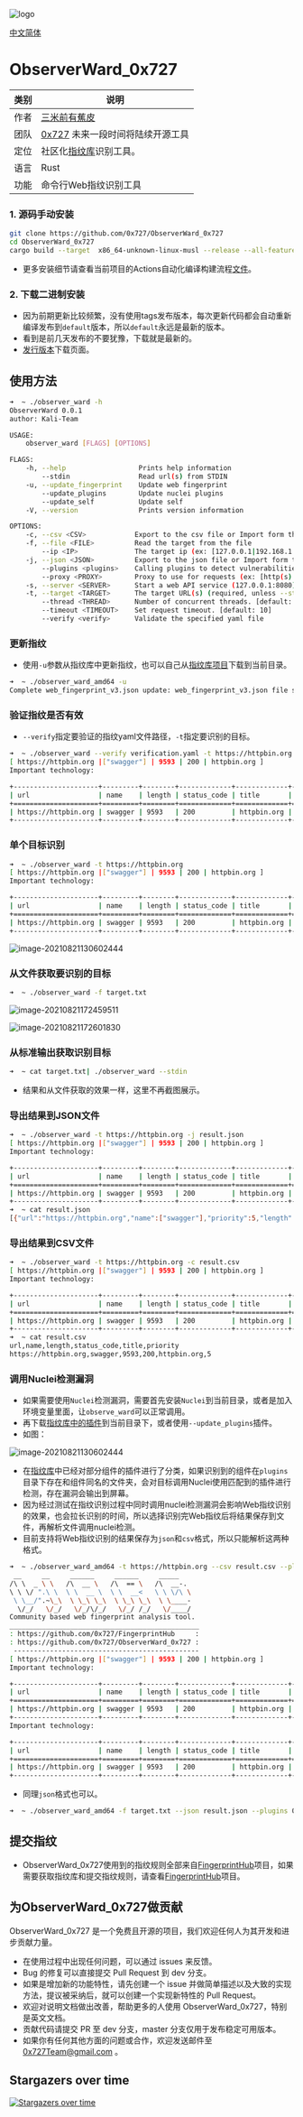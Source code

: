![logo](./doc/images/logo.png)

[中文简体](./README.md)

# ObserverWard_0x727

| 类别 | 说明 |
| ---- | --- |
| 作者 | [三米前有蕉皮](https://github.com/cn-kali-team) |
| 团队 | [0x727](https://github.com/0x727) 未来一段时间将陆续开源工具 |
| 定位 | 社区化[指纹库](https://github.com/0x727/FingerprintHub)识别工具。 |
| 语言 | Rust |
| 功能 | 命令行Web指纹识别工具 |

### 1. 源码手动安装

```bash
git clone https://github.com/0x727/ObserverWard_0x727
cd ObserverWard_0x727
cargo build --target  x86_64-unknown-linux-musl --release --all-features
```

- 更多安装细节请查看当前项目的Actions自动化编译构建流程[文件](https://github.com/0x727/ObserverWard_0x727/blob/main/.github/workflows/basic.yml)。

### 2. 下载二进制安装

- 因为前期更新比较频繁，没有使用tags发布版本，每次更新代码都会自动重新编译发布到`default`版本，所以`default`永远是最新的版本。
- 看到是前几天发布的不要犹豫，下载就是最新的。
- [发行版本](https://github.com/0x727/ObserverWard_0x727/releases)下载页面。

## 使用方法

```bash
➜  ~ ./observer_ward -h
ObserverWard 0.0.1
author: Kali-Team

USAGE:
    observer_ward [FLAGS] [OPTIONS]

FLAGS:
    -h, --help                  Prints help information
        --stdin                 Read url(s) from STDIN
    -u, --update_fingerprint    Update web fingerprint
        --update_plugins        Update nuclei plugins
        --update_self           Update self
    -V, --version               Prints version information

OPTIONS:
    -c, --csv <CSV>            Export to the csv file or Import form the csv file
    -f, --file <FILE>          Read the target from the file
        --ip <IP>              The target ip (ex: [127.0.0.1|192.168.1.0/24])
    -j, --json <JSON>          Export to the json file or Import form the json file
        --plugins <plugins>    Calling plugins to detect vulnerabilities
        --proxy <PROXY>        Proxy to use for requests (ex: [http(s)|socks5(h)]://host:port)
    -s, --server <SERVER>      Start a web API service (127.0.0.1:8080)
    -t, --target <TARGET>      The target URL(s) (required, unless --stdin used)
        --thread <THREAD>      Number of concurrent threads. [default: 100]
        --timeout <TIMEOUT>    Set request timeout. [default: 10]
        --verify <verify>      Validate the specified yaml file

```

### 更新指纹

- 使用`-u`参数从指纹库中更新指纹，也可以自己从[指纹库项目](https://0x727.github.io/FingerprintHub/web_fingerprint_v3.json)下载到当前目录。

```bash
➜  ~ ./observer_ward_amd64 -u    
Complete web_fingerprint_v3.json update: web_fingerprint_v3.json file size => 949222
```

### 验证指纹是否有效

- `--verify`指定要验证的指纹yaml文件路径，`-t`指定要识别的目标。

```bash
➜  ~ ./observer_ward --verify verification.yaml -t https://httpbin.org
[ https://httpbin.org |["swagger"] | 9593 | 200 | httpbin.org ]
Important technology:

+---------------------+---------+--------+-------------+-------------+----------+
| url                 | name    | length | status_code | title       | priority |
+=====================+=========+========+=============+=============+==========+
| https://httpbin.org | swagger | 9593   | 200         | httpbin.org | 5        |
+---------------------+---------+--------+-------------+-------------+----------+
```

### 单个目标识别

```bash
➜  ~ ./observer_ward -t https://httpbin.org
[ https://httpbin.org |["swagger"] | 9593 | 200 | httpbin.org ]
Important technology:

+---------------------+---------+--------+-------------+-------------+----------+
| url                 | name    | length | status_code | title       | priority |
+=====================+=========+========+=============+=============+==========+
| https://httpbin.org | swagger | 9593   | 200         | httpbin.org | 5        |
+---------------------+---------+--------+-------------+-------------+----------+
```

![image-20210821130602444](./doc/README.assets/image-20210821130602444.png)

### 从文件获取要识别的目标

```bash
➜  ~ ./observer_ward -f target.txt
```

![image-20210821172459511](./doc/README.assets/image-20210821172459511.png)

![image-20210821172601830](./doc/README.assets/image-20210821172601830.png)

### 从标准输出获取识别目标

```bash
➜  ~ cat target.txt| ./observer_ward --stdin
```

- 结果和从文件获取的效果一样，这里不再截图展示。

### 导出结果到JSON文件

```bash
➜  ~ ./observer_ward -t https://httpbin.org -j result.json
[ https://httpbin.org |["swagger"] | 9593 | 200 | httpbin.org ]
Important technology:

+---------------------+---------+--------+-------------+-------------+----------+
| url                 | name    | length | status_code | title       | priority |
+=====================+=========+========+=============+=============+==========+
| https://httpbin.org | swagger | 9593   | 200         | httpbin.org | 5        |
+---------------------+---------+--------+-------------+-------------+----------+
➜  ~ cat result.json
[{"url":"https://httpbin.org","name":["swagger"],"priority":5,"length":9593,"title":"httpbin.org","status_code":200,"is_web":true,"plugins":[]}]
```

### 导出结果到CSV文件

```bash
➜  ~ ./observer_ward -t https://httpbin.org -c result.csv
[ https://httpbin.org |["swagger"] | 9593 | 200 | httpbin.org ]
Important technology:

+---------------------+---------+--------+-------------+-------------+----------+
| url                 | name    | length | status_code | title       | priority |
+=====================+=========+========+=============+=============+==========+
| https://httpbin.org | swagger | 9593   | 200         | httpbin.org | 5        |
+---------------------+---------+--------+-------------+-------------+----------+
➜  ~ cat result.csv 
url,name,length,status_code,title,priority
https://httpbin.org,swagger,9593,200,httpbin.org,5
```

### 调用Nuclei检测漏洞

- 如果需要使用`Nuclei`检测漏洞，需要首先安装`Nuclei`到当前目录，或者是加入环境变量里面，让`observe_ward`可以正常调用。
- 再下载[指纹库中的插件](https://github.com/0x727/FingerprintHub/tree/main/plugins)到当前目录下，或者使用`--update_plugins`插件。
- 如图：

![image-20210821130602444](./doc/README.assets/1785643368.jpg)

- 在[指纹库](https://github.com/0x727/FingerprintHub/tree/main/plugins)中已经对部分组件的插件进行了分类，如果识别到的组件在`plugins`目录下存在和组件同名的文件夹，会对目标调用Nuclei使用匹配到的插件进行检测，存在漏洞会输出到屏幕。
- 因为经过测试在指纹识别过程中同时调用nuclei检测漏洞会影响Web指纹识别的效果，也会拉长识别的时间，所以选择识别完Web指纹后将结果保存到文件，再解析文件调用nuclei检测。
- 目前支持将Web指纹识别的结果保存为`json`和`csv`格式，所以只能解析这两种格式。

```bash
➜  ~ ./observer_ward_amd64 -t https://httpbin.org --csv result.csv --plugins 0x727/FingerprintHub/plugins  
 __     __     ______     ______     _____
/\ \  _ \ \   /\  __ \   /\  == \   /\  __-.
\ \ \/ ".\ \  \ \  __ \  \ \  __<   \ \ \/\ \
 \ \__/".~\_\  \ \_\ \_\  \ \_\ \_\  \ \____-
  \/_/   \/_/   \/_/\/_/   \/_/ /_/   \/____/
Community based web fingerprint analysis tool.
_______________________________________________
: https://github.com/0x727/FingerprintHub     :
: https://github.com/0x727/ObserverWard_0x727 :
 ----------------------------------------------
[ https://httpbin.org |["swagger"] | 9593 | 200 | httpbin.org ]
Important technology:

+---------------------+---------+--------+-------------+-------------+----------+
| url                 | name    | length | status_code | title       | priority |
+=====================+=========+========+=============+=============+==========+
| https://httpbin.org | swagger | 9593   | 200         | httpbin.org | 5        |
+---------------------+---------+--------+-------------+-------------+----------+
Important technology:

+---------------------+---------+--------+-------------+-------------+----------+------------+
| url                 | name    | length | status_code | title       | priority | plugins    |
+=====================+=========+========+=============+=============+==========+============+
| https://httpbin.org | swagger | 9593   | 200         | httpbin.org | 5        | swagger-api|
+---------------------+---------+--------+-------------+-------------+----------+------------+

```
- 同理`json`格式也可以。
```bash
➜  ~ ./observer_ward_amd64 -f target.txt --json result.json --plugins 0x727/FingerprintHub/plugins
```

## 提交指纹

- ObserverWard_0x727使用到的指纹规则全部来自[FingerprintHub](https://github.com/0x727/FingerprintHub)项目，如果需要获取指纹库和提交指纹规则，请查看[FingerprintHub](https://github.com/0x727/FingerprintHub)项目。

## 为ObserverWard_0x727做贡献

ObserverWard_0x727 是一个免费且开源的项目，我们欢迎任何人为其开发和进步贡献力量。

- 在使用过程中出现任何问题，可以通过 issues 来反馈。
- Bug 的修复可以直接提交 Pull Request 到 dev 分支。
- 如果是增加新的功能特性，请先创建一个 issue 并做简单描述以及大致的实现方法，提议被采纳后，就可以创建一个实现新特性的 Pull Request。
- 欢迎对说明文档做出改善，帮助更多的人使用 ObserverWard_0x727，特别是英文文档。
- 贡献代码请提交 PR 至 dev 分支，master 分支仅用于发布稳定可用版本。
- 如果你有任何其他方面的问题或合作，欢迎发送邮件至 0x727Team@gmail.com 。

## Stargazers over time

[![Stargazers over time](https://starchart.cc/0x727/ObserverWard_0x727.svg)](https://github.com/0x727/ObserverWard_0x727)